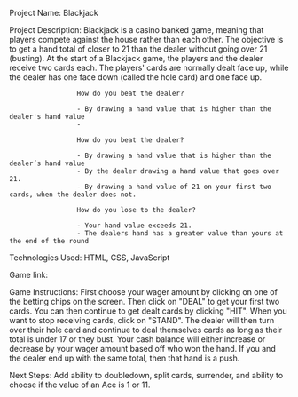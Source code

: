 Project Name: Blackjack

Project Description: Blackjack is a casino banked game, meaning that players compete against the house rather than each other. The objective is to get a hand total of closer to 21 than the dealer without                      going over 21 (busting). At the start of a Blackjack game, the players and the dealer receive two cards each. The players' cards are normally dealt face up, while the dealer has one                        face down (called the hole card) and one face up.

                     How do you beat the dealer?
                     
                     - By drawing a hand value that is higher than the dealer's hand value
                     -

                     How do you beat the dealer?

                     - By drawing a hand value that is higher than the dealer’s hand value
                     - By the dealer drawing a hand value that goes over 21.
                     - By drawing a hand value of 21 on your first two cards, when the dealer does not.

                     How do you lose to the dealer? 

                     - Your hand value exceeds 21.
                     - The dealers hand has a greater value than yours at the end of the round

Technologies Used: HTML, CSS, JavaScript

Game link: 

Game Instructions: First choose your wager amount by clicking on one of the betting chips on the screen. Then click on "DEAL" to get your first two cards. You can then continue to get dealt cards by clicking "HIT". When you want to stop receiving cards, click on "STAND". The dealer will then turn over their hole card and continue to deal themselves cards as long as their total is under 17 or they bust. Your cash balance will either increase or decrease by your wager amount based off who won the hand. If you and the dealer end up with the same total, then that hand is a push.  

Next Steps: Add ability to doubledown, split cards, surrender, and ability to choose if the value of an Ace is 1 or 11.
